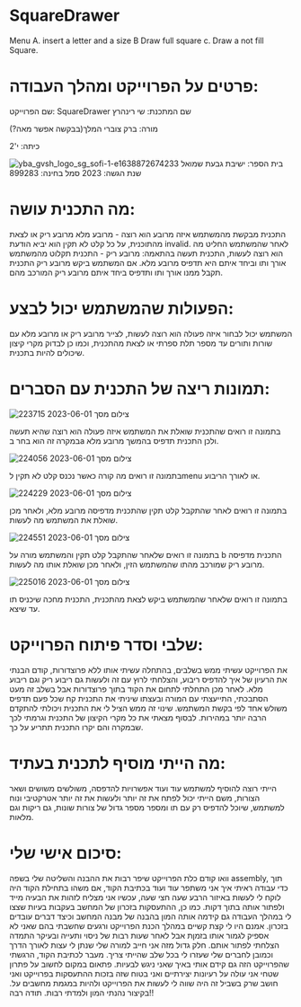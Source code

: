 # SquareDrawer
Menu
A. insert a letter and a size
B Draw full square
c. Draw a not fill Square.
# פרטים על הפרוייקט ומהלך העבודה:
שם הפרוייקט: SquareDrawer
שם המתכנת: שי רינהרץ

מורה: ברק צוברי המלך(בבקשה אפשר מאה?)

כיתה: י'2

בית הספר: ישיבת גבעת שמואל
![yba_gvsh_logo_sg_sofi-1-e1638872674233](https://github.com/baraksu/SquareDrawer/assets/131433824/cd878c8c-0c57-468f-bb54-82f0e40d1156)
שנת הגשה: 2023
סמל בחינה: 899283
# מה התכנית עושה: 
התכנית מבקשת מהמשתמש איזה מרובע הוא רוצה - מרובע מלא מרובע ריק או לצאת מהתוכנית, על כל קלט לא תקין הוא יביא הודעת invalid.
לאחר שהמשתמש החליט מה הוא רוצה לעשות, התכנית תעשה בהתאמה: מרובע ריק - התכנית תקלוט מהמשתמש אורך ותו וביחד איתם היא תדפיס מרובע מלא.
אם המשתמש ביקש מרובע ריק התכנית תקבל ממנו אורך ותו ותדפיס ביחד איתם מרובע ריק המורכב מהם. 
# הפעולות שהמשתמש יכול לבצע:
המשתמש יכול לבחור איזה פעולה הוא רוצה לעשות, לצייר מרובע ריק או מרובע מלא עם שורות ותורים עד מספר תלת ספרתי או לצאת מהתכנית, וכמו כן לבדוק 
מקרי קיצון שיכולים להיות בתכנית.
# תמונות ריצה של התכנית עם הסברים:

![צילום מסך 2023-06-01 223715](https://github.com/baraksu/SquareDrawer/assets/131433824/795ed621-e0af-4b27-be8d-0063b3b8a630)

בתמונה זו רואים שהתכנית שואלת את המשתמש איזה פעולה הוא רוצה שהיא תעשה במקרה זה הוא בחר בa ולכן התכנית תדפיס בהמשך מרובע מלא.

![צילום מסך 2023-06-01 224056](https://github.com/baraksu/SquareDrawer/assets/131433824/31fa1cab-539b-4d56-b19c-dae5d71377b1)

בתמונה זו רואים מה קורה כאשר נכנס קלט לא תקין לmenu או לאורך הריבוע.

![צילום מסך 2023-06-01 224229](https://github.com/baraksu/SquareDrawer/assets/131433824/de0ca0a8-0c62-4e0b-b3f8-14ff6fdbddb9)

בתמונה זו רואים לאחר שהתקבל קלט תקין שהתכנית מדפיסה מרובע מלא, ולאחר מכן שואלת את המשתמש מה לעשות.

![צילום מסך 2023-06-01 224551](https://github.com/baraksu/SquareDrawer/assets/131433824/df529d0a-602b-4e8b-90ec-741ab3688087)

בתמונה זו רואים שלאחר שהתקבל קלט תקין והמשתמש מורה על b התכנית מדפיסה מרובע ריק שמורכב מהתו שהמשתמש הזין, ולאחר מכן שואלת אותו מה לעשות.

![צילום מסך 2023-06-01 225016](https://github.com/baraksu/SquareDrawer/assets/131433824/604999c4-3373-4058-aaff-855d074a3d28)

בתמונה זו רואים שלאחר שהמשתמש ביקש לצאת מהתכנית, התכנית מחכה שיכניס תו עד שיצא.

# שלבי וסדר פיתוח הפרוייקט:
את הפרוייקט עשיתי ממש בשלבים, בהתחלה עשיתי אותו ללא פרוצדורות, קודם הבנתי את הרעיון של איך להדפיס ריבוע, והצלחתי לרוץ עם זה ולעשות גם ריבוע ריק וגם ריבוע מלא.
לאחר מכן התחלתי לתחום את הקוד בתוך פרוצדורות אבל בשלב זה מעט הסתבכתי, התייעצתי עם המורה ובעצתו שיניתי את התכנית קח שכל פעם תדפיס משולש אחד לפי בקשת המשתמש.
שינוי זה ממש הציל לי את התכנית ויכולתי להתקדם הרבה יותר במהירות. לבסוף מצאתי את כל מקרי הקיצון של התכנית וגרמתי לכך שבמקרה והם יקרו התכנית תתריע על כך.
# מה הייתי מוסיף לתכנית בעתיד:
הייתי רוצה להוסיף למשתמש עוד ועוד אפשרויות להדפסה, משולשים משושים ושאר הצורות, משם הייתי יכול לפתח את זה יותר ולעשות את זה יותר אטרקטיבי ונוח למשתמש, שיוכל
להדפיס רק עם תו ומספר מספר גדול של צורות שונות, גם ריקות וגם מלאות.
# סיכום אישי שלי:
וואו קודם כלת הפרוייקט שיפר רבות את ההבנה והשליטה שלי בשפה assembly, תוך כדי עבודה ראיתי איך אני משתפר עוד ועוד בכתיבת הקוד, אם משהו בתחילת הקוד היה לוקח לי 
לעשות באיזור הרבע שעה חצי שעה, עכשיו אני מצליח לזהות את הבעיה מייד ולפתור אותה בתוך דקות. כמו כן, ההתעסקות בזכרון של המחשב בעקבות בעיות שצצו לי במהלך העבודה
גם קידמה אותה המון בהבנה של מבנה המחשב וכיצד דברים עובדים בזכרון. אמנם היו לי קצת קשיים במהלך הכנת הפרוייקט ורגעים שחשבתי בהם שאני לא אספיק לגמור אותו בזמןת אבל
לאחר שעות רבות של ניסוי ותעייה ובעיקר התמדה הצלחתי לפתור אותם. חלק גדול מזה אני חייב למורה שלי שנתן לי עצות לאורך הדרך וכמובן לחברים שלי שעזרו לי בכל שלב שהייתי 
צריך.
מעבר לכתיבת הקוד, הרגשתי שהפרוייקט הזה גם קידם אותי באיך שאני ניגש לבעיות. פתאום במקום לחשוב על פתרון שטחי אני עולה על רעיונות יצירתיים ואני בטוח שזה בזכות ההתעסקות
בפרוייקט ואני חושב שרק בשביל זה היה שווה לי לעשות את הפרוייקט ולהיות במגמת מחשבים על. בקיצור נהנתי המון ולמדתי רבות. תודה רבה!!
